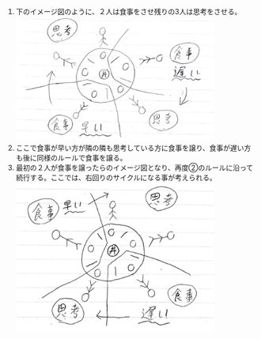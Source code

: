 <ol>
<li>
下のイメージ図のように、２人は食事をさせ残りの3人は思考をさせる。<br>
<img src="./img1.png" width=400>
</li>
<li>
ここで食事が早い方が隣の隣も思考している方に食事を譲り、食事が遅い方も後に同様のルールで食事を譲る。
</li>
<li>
最初の２人が食事を譲ったらのイメージ図となり、再度②のルールに沿って続行する。ここでは、右回りのサイクルになる事が考えられる。<br>
<img src="./img2.png" width=400>
</li>
</ol>

